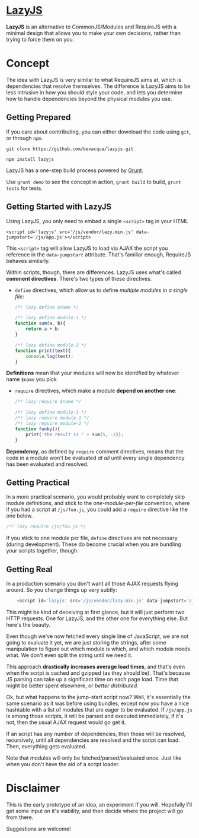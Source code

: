 # [LazyJS](http://bevacqua.github.io/lazyjs) #

**LazyJS** is an alternative to CommonJS/Modules and RequireJS with a minimal design that allows you to make your own decisions, rather than trying to force them on you.

# Concept #

The idea with LazyJS is very similar to what RequireJS aims at, which is dependencies that resolve themselves. The difference is LazyJS aims to be less intrusive in how you should style your code, and lets you determine how to handle dependencies beyond the physical modules you use.

## Getting Prepared ##

If you care about contributing, you can either download the code using `git`, or through `npm`.

    git clone https://github.com/bevacqua/lazyjs.git
    
    npm install lazyjs
    
LazyJS has a one-step build process powered by [Grunt](http://gruntjs.com/).

Use `grunt demo` to see the concept in action, `grunt build` to build, `grunt tests` for tests.

## Getting Started with LazyJS ##

Using LazyJS, you only need to embed a single `<script>` tag in your HTML

    <script id='lazyjs' src='/js/vendor/lazy.min.js' data-jumpstart='/js/app.js'></script>

This `<script>` tag will allow LazyJS to load via AJAX the script you reference in the `data-jumpstart` attribute. That's familiar enough, RequireJS behaves similarly.

Within scripts, though, there are differences. LazyJS uses what's called **comment directives**. There's two types of these directives.

    
- `define` directives, which allow us to define _multiple modules in a single file_:

    ```js
    /*! lazy define $name */
    ```

    ```js
    /*! lazy define module-1 */
    function sum(a, b){
        return a + b;
    }

    /*! lazy define module-2 */
    function print(text){
        console.log(text);
    }
    ```

**Definitions** mean that your modules will now be identified by whatever name `$name` you pick
    
- `require` directives, which make a module **depend on another one**:

    ```js
    /*! lazy require $name */
    ```

    ```js
    /*! lazy define module-3 */
    /*! lazy require module-1 */
    /*! lazy require module-2 */
    function funky(){
        print('the result is ' + sum(5, -2));
    }
    ```

**Dependency**, as defined by `require` comment directives, means that the code in a module won't be evaluated _at all_ until every single dependency has been evaluated and resolved.

## Getting Practical ##

In a more practical scenario, you would probably want to completely skip module definitions, and stick to the _one-module-per-file_ convention, where if you had a script at `/js/foo.js`, you could add a `require` directive like the one below.

```js
/*! lazy require /js/foo.js */
```

If you stick to one module per file, `define` directives are not necessary (during development). These do become crucial when you are bundling your scripts together, though.

## Getting Real ##

In a production scenario you don't want all those AJAX requests flying around. So you change things up very subtly:

```js
    <script id='lazyjs' src='/js/vendor/lazy.min.js' data-jumpstart='/js/app.js' data-bundle='js/all.js'></script>
```

This might be kind of deceiving at first glance, but it will just perform two HTTP requests. One for LazyJS, and the other one for everything else. But here's the beauty.

Even though we've now fetched every single line of JavaScript, we are not going to evaluate it yet, we are just storing the strings, after some manipulation to figure out which module is which, and which module needs what. We don't even split the string until we need it.

This approach **drastically increases average load times**, and that's even when the script is cached and gzipped (as they should be). That's because JS parsing can take up a significant time on each page load. Time that might be better spent elsewhere, or _better distributed_.

Ok, but what happens to the jump-start script now? Well, it's essentially the same scenario as it was before using bundles, except now you have a nice hashtable with a list of modules that are eager to be evaluated. If `/js/app.js` is among those scripts, it will be parsed and executed immediately, if it's not, then the usual AJAX request would go get it.

If an script has any number of dependencies, then those will be resolved, recursively, until all dependencies are resolved and the script can load. Then, everything gets evaluated.

Note that modules will only be fetched/parsed/evaluated once. Just like when you don't have the aid of a script loader.

# Disclaimer #

This is the early prototype of an idea, an experiment if you will. Hopefully I'll get some input on it's viability, and then decide where the project will go from there.

Suggestions are welcome!
